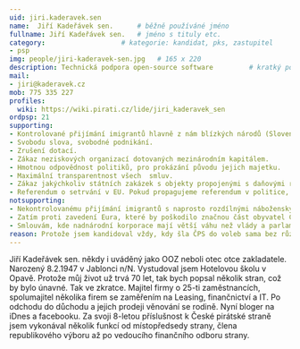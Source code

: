 ```yaml
---
uid: jiri.kaderavek.sen
name:  Jiří Kadeřávek sen.  	# běžně používáné jméno
fullname: Jiří Kadeřávek sen.  	# jméno s tituly etc.
category:                 	# kategorie: kandidat, pks, zastupitel
- psp
img: people/jiri-kaderavek-sen.jpg   # 165 x 220
description: Technická podpora open-source software     	# kratký popis, max 160 znaků
mail:
- jiri@kaderavek.cz
mob: 775 335 227
profiles:
  wiki: https://wiki.pirati.cz/lide/jiri_kaderavek_sen
ordpsp: 21
supporting:
- Kontrolované přijímání imigrantů hlavně z nám blízkých národů (Slovensko, Ukrajina, Rusko, Vietnam, atd.) kteří přicházejí pracovat.
- Svobodu slova, svobodné podnikání.
- Zrušení dotací.
- Zákaz neziskových organizací dotovaných mezinárodním kapitálem.
- Hmotnou odpovědnost politiků, pro prokázání původu jejich majetku.
- Maximální transparentnost všech  smluv.
- Zákaz jakýchkoliv státních zakázek s objekty propojenými s daňovými ráji a s objekty s nejasným majitelem.
- Referendum o setrvání v EU. Pokud propagujeme referendum v politice, tak nemůžeme určovat čeho se týkat má a čeho ne.
notsupporting:
- Nekontrolovanému přijímání imigrantů s naprosto rozdílnými náboženskými, hygienickými a nepracovními návyky.
- Zatím proti zavedení Eura, které by poškodilo značnou část obyvatel ČR, rodiny s dětmi počínaje a důchodci konče.
- Smlouvám, kde nadnárodní korporace mají větší váhu než vlády a parlamenty států.
reason: Protože jsem kandidoval vždy, kdy šla ČPS do voleb sama bez různých ŽIT Brno, SZ, to znamená kdy ručí za sebe a dává to voličům černé na bílém. Narodil jsem se v kapitalismu, velkou část života prožil v socialismu a dnes opět v kapitalismu mohu s klidem hodnotit co bylo kde dobré a co špatné. Byl jsem zaměstnancem i zaměstnavatelem a nakonec i OSVČ. Znám tedy problematiku z více stran. Nechtěl jsem do popředí kandidátky, to ponechávám mladším, považuji ale za správné na kandidátce být.
---
```


Jiří Kadeřávek sen. někdy i uváděný jako OOZ neboli otec otce zakladatele. Narozený 8.2.1947 v Jablonci n/N. Vystudoval jsem Hotelovou školu v Opavě. Protože můj život už trvá 70 let, tak bych popsal několik stran, což by bylo únavné. Tak ve zkratce. Majitel firmy o 25-ti zaměstnancích, spolumajitel několika firem se zaměřením na Leasing, finančnictví a IT. Po odchodu do důchodu a jejich prodeji věnování se rodině. Nyní bloger na iDnes a facebooku. Za svoji 8-letou příslušnost k České pirátské straně jsem vykonával několik funkcí od místopředsedy strany, člena republikového výboru až po vedoucího finančního odboru strany.
